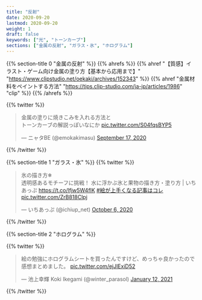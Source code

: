 ```yaml
---
title: "反射"
date: 2020-09-20
lastmod: 2020-09-20
weight: 1
draft: false
keywords: ["光", "トーンカーブ"]
sections: ["金属の反射", "ガラス・氷", "ホログラム"]
---
```


{{% section-title 0 "金属の反射" %}}
{{% ahrefs %}}
    {{% ahref "【質感】イラスト・ゲーム向け金属の塗り方【基本から応用まで】" "https://www.clipstudio.net/oekaki/archives/152343" %}}
    {{% ahref "金属材料をペイントする方法" "https://tips.clip-studio.com/ja-jp/articles/1986" "clip" %}}
{{% /ahrefs %}}

{{% twitter %}}
<!-- https://twitter.com/emokakimasu/status/1306530788163289089?s=20 -->
<blockquote class="twitter-tweet"><p lang="ja" dir="ltr">金属の塗りに焼きこみを入れる方法と<br>トーンカーブの解説っぽいなにか <a href="https://t.co/S04fqsBYP5">pic.twitter.com/S04fqsBYP5</a></p>&mdash; ニャタBE (@emokakimasu) <a href="https://twitter.com/emokakimasu/status/1306530788163289089?ref_src=twsrc%5Etfw">September 17, 2020</a></blockquote>
{{% /twitter %}}

{{% section-title 1 "ガラス・氷" %}}
{{% twitter %}}
<!-- https://twitter.com/ichiup_net/status/1313328284889944064 -->
<blockquote class="twitter-tweet"><p lang="ja" dir="ltr">氷の描き方❄<br>透明感あるモチーフに挑戦！ 水に浮かぶ氷と果物の描き方・塗り方 | いちあっぷ <a href="https://t.co/lfjw5W4flK">https://t.co/lfjw5W4flK</a> <a href="https://twitter.com/hashtag/%E7%B5%B5%E3%81%8C%E4%B8%8A%E6%89%8B%E3%81%8F%E3%81%AA%E3%82%8B%E8%A8%98%E4%BA%8B%E3%81%AF%E3%82%B3%E3%83%AC?src=hash&amp;ref_src=twsrc%5Etfw">#絵が上手くなる記事はコレ</a> <a href="https://t.co/ZrB818Clpj">pic.twitter.com/ZrB818Clpj</a></p>&mdash; いちあっぷ (@ichiup_net) <a href="https://twitter.com/ichiup_net/status/1313328284889944064?ref_src=twsrc%5Etfw">October 6, 2020</a></blockquote>
{{% /twitter %}}

{{% section-title 2 "ホログラム" %}}

{{% twitter %}}
<blockquote class="twitter-tweet"><p lang="ja" dir="ltr">絵の勉強にホログラムシートを買ったんですけど、めっちゃ良かったので感想まとめました。 <a href="https://t.co/ejJlExiD52">pic.twitter.com/ejJlExiD52</a></p>&mdash; 池上幸輝 Koki Ikegami (@winter_parasol) <a href="https://twitter.com/winter_parasol/status/1348827354634719235?ref_src=twsrc%5Etfw">January 12, 2021</a></blockquote>
{{% /twitter %}}